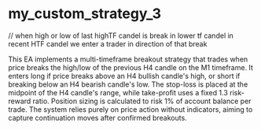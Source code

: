 # my_custom_strategy_3
// when high or low of last highTF candel is break in lower tf candel in recent HTF candel we enter a trader in direction of that break

This EA implements a multi-timeframe breakout strategy that trades when price breaks the high/low of the previous H4 candle on the M1 timeframe. It enters long if price breaks above an H4 bullish candle's high, or short if breaking below an H4 bearish candle's low. The stop-loss is placed at the midpoint of the H4 candle's range, while take-profit uses a fixed 1.3 risk-reward ratio. Position sizing is calculated to risk 1% of account balance per trade. The system relies purely on price action without indicators, aiming to capture continuation moves after confirmed breakouts.
